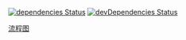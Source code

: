 [![dependencies Status](https://img.shields.io/david/esong-fe/shopping-checkout.svg?style=flat-square)](https://david-dm.org/esong-fe/shopping-checkout)
[![devDependencies Status](https://img.shields.io/david/dev/esong-fe/shopping-checkout.svg?style=flat-square)](https://david-dm.org/esong-fe/shopping-checkout#info=devDependencies)

[流程图](https://www.processon.com/view/link/569dd9e4e4b0bd5c5c003ebd)

